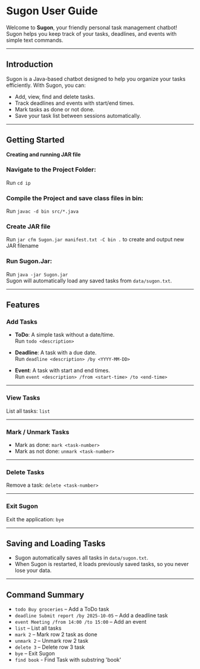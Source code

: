 # Sugon User Guide

Welcome to **Sugon**, your friendly personal task management chatbot! Sugon helps you keep track of your tasks, deadlines, and events with simple text commands.

---

## Introduction
Sugon is a Java-based chatbot designed to help you organize your tasks efficiently. With Sugon, you can:

- Add, view, find and delete tasks.
- Track deadlines and events with start/end times.
- Mark tasks as done or not done.
- Save your task list between sessions automatically.

---

## Getting Started 
 
**Creating and running JAR file**
### Navigate to the Project Folder:
Run `cd ip`

### Compile the Project and save class files in bin:
Run `javac -d bin src/*.java`

### Create JAR file
Run `jar cfm Sugon.jar manifest.txt -C bin .` to create and output new JAR filename 

### Run Sugon.Jar:
Run `java -jar Sugon.jar`  
Sugon will automatically load any saved tasks from `data/sugon.txt`.

---

## Features

### Add Tasks

- **ToDo**: A simple task without a date/time.  
  Run `todo <description>`

- **Deadline**: A task with a due date.  
  Run `deadline <description> /by <YYYY-MM-DD>`

- **Event**: A task with start and end times.  
  Run `event <description> /from <start-time> /to <end-time>`

---

### View Tasks
List all tasks: `list`

---

### Mark / Unmark Tasks

- Mark as done: `mark <task-number>`  
- Mark as not done: `unmark <task-number>`

---

### Delete Tasks
Remove a task: `delete <task-number>`

---

### Exit Sugon
Exit the application: `bye`

---

## Saving and Loading Tasks
- Sugon automatically saves all tasks in `data/sugon.txt`.  
- When Sugon is restarted, it loads previously saved tasks, so you never lose your data.

---

## Command Summary

- `todo Buy groceries` – Add a ToDo task  
- `deadline Submit report /by 2025-10-05` – Add a deadline task  
- `event Meeting /from 14:00 /to 15:00` – Add an event  
- `list` – List all tasks  
- `mark 2` – Mark row 2 task as done  
- `unmark 2` – Unmark row 2 task  
- `delete 3` – Delete row 3 task  
- `bye` – Exit Sugon
- `find book` - Find Task with substring 'book'
